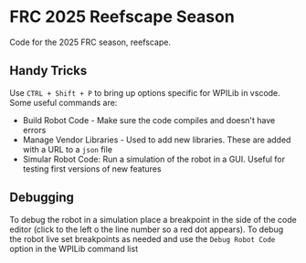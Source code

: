 # FRC 2025 Reefscape Season
Code for the 2025 FRC season, reefscape. 

## Handy Tricks
Use `CTRL + Shift + P` to bring up options specific for WPILib in vscode. Some useful commands are:
- Build Robot Code - Make sure the code compiles and doesn't have errors
- Manage Vendor Libraries - Used to add new libraries. These are added with a URL to a `json` file 
- Simular Robot Code: Run a simulation of the robot in a GUI. Useful for testing first versions of new features

## Debugging
To debug the robot in a simulation place a breakpoint in the side of the code editor (click to the left o the line number so a red dot appears). To debug the robot live set breakpoints as needed and use the `Debug Robot Code` option in the WPILib command list
